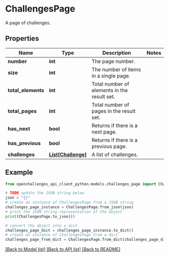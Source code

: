 # ChallengesPage

A page of challenges.

## Properties

Name | Type | Description | Notes
------------ | ------------- | ------------- | -------------
**number** | **int** | The page number. | 
**size** | **int** | The number of items in a single page. | 
**total_elements** | **int** | Total number of elements in the result set. | 
**total_pages** | **int** | Total number of pages in the result set. | 
**has_next** | **bool** | Returns if there is a next page. | 
**has_previous** | **bool** | Returns if there is a previous page. | 
**challenges** | [**List[Challenge]**](Challenge.md) | A list of challenges. | 

## Example

```python
from openchallenges_api_client_python.models.challenges_page import ChallengesPage

# TODO update the JSON string below
json = "{}"
# create an instance of ChallengesPage from a JSON string
challenges_page_instance = ChallengesPage.from_json(json)
# print the JSON string representation of the object
print(ChallengesPage.to_json())

# convert the object into a dict
challenges_page_dict = challenges_page_instance.to_dict()
# create an instance of ChallengesPage from a dict
challenges_page_from_dict = ChallengesPage.from_dict(challenges_page_dict)
```
[[Back to Model list]](../README.md#documentation-for-models) [[Back to API list]](../README.md#documentation-for-api-endpoints) [[Back to README]](../README.md)


